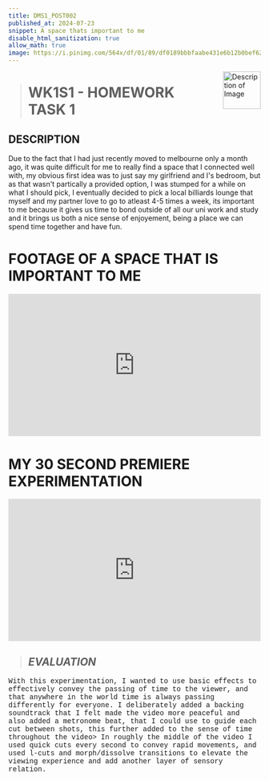 ```yaml
---
title: DMS1_POST002
published_at: 2024-07-23
snippet: A space thats important to me
disable_html_sanitization: true
allow_math: true 
image: https://i.pinimg.com/564x/df/01/89/df0189bbbfaabe431e6b12b0bef6256b.jpg
---
```


<img src="https://www.hardjewelry.com/cdn/shop/files/ezgif.com-gif-maker_3.gif?v=1649272041" alt="Description of Image" style="float:right; margin-left:20px; width:75px; height:auto;">

># **WK1S1 - HOMEWORK TASK 1**

## **DESCRIPTION**
Due to the fact that I had just recently moved to melbourne only a month ago, it was quite difficult for me to really find a space that I connected well with, my obvious first idea was to just say my girlfriend and I's bedroom, but as that wasn't partically a provided option, I was stumped for a while on what I should pick, I eventually decided to pick a local billiards lounge that myself and my partner love to go to atleast 4-5 times a week, its important to me because it gives us time to bond outside of all our uni work and study and it brings us both a nice sense of enjoyement, being a place we can spend time together and have fun.
 
 # **FOOTAGE OF A SPACE THAT IS IMPORTANT TO ME**

<div style="padding:56.25% 0 0 0;position:relative;"><iframe src="https://player.vimeo.com/video/991882555?badge=0&amp;autopause=0&amp;player_id=0&amp;app_id=58479" frameborder="0" allow="autoplay; fullscreen; picture-in-picture; clipboard-write" style="position:absolute;top:0;left:0;width:100%;height:100%;" title="A special place"></iframe></div><script src="https://player.vimeo.com/api/player.js"></script>

<script type="module">

    console.log (`hello world! 🚀`)

    const iframe  = document.getElementById (`sorry_music_video`)
    iframe.width  = iframe.parentNode.scrollWidth
    iframe.height = iframe.width * 9 / 16

</script>
 
 # **MY 30 SECOND PREMIERE EXPERIMENTATION**

<div style="padding:56.25% 0 0 0;position:relative;"><iframe src="https://player.vimeo.com/video/991881280?badge=0&amp;autopause=0&amp;player_id=0&amp;app_id=58479" frameborder="0" allow="autoplay; fullscreen; picture-in-picture; clipboard-write" style="position:absolute;top:0;left:0;width:100%;height:100%;" title="30s EXP (CUT TO EDIT)"></iframe></div><script src="https://player.vimeo.com/api/player.js"></script>
 
 <script type="module">

    console.log (`hello world! 🚀`)

    const iframe  = document.getElementById (`sorry_music_video`)
    iframe.width  = iframe.parentNode.scrollWidth
    iframe.height = iframe.width * 9 / 16

</script>

<style>
  .custom-font {
    font-family: 'Courier New', Courier, monospace;
  }
</style>


> ## *EVALUATION*

<p class="custom-font">
With this experimentation, I wanted to use basic effects to effectively convey the passing of time to the viewer, and that anywhere in the world time is always passing differently for everyone. I deliberately added a backing soundtrack that I felt made the video more peaceful and also added a metronome beat, that I could use to guide each cut between shots, this further added to the sense of time throughout the video> In roughly the middle of the video I used quick cuts every second to convey rapid movements, and used l-cuts and morph/dissolve transitions to elevate the viewing experience and add another layer of sensory relation.
</p>